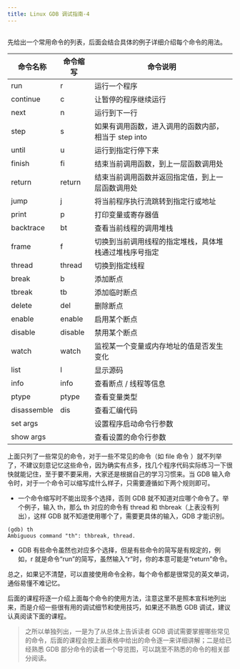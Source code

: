 ```yaml
---
title: Linux GDB 调试指南-4
---
```

<article id="topicContainer" class="column_content"><h2 class="topic_title"></h2><div><p>先给出一个常用命令的列表，后面会结合具体的例子详细介绍每个命令的用法。</p>
<table>
<thead>
<tr>
<th>命令名称</th>
<th>命令缩写</th>
<th><strong>命令说明</strong></th>
</tr>
</thead>
<tbody>
<tr>
<td>run</td>
<td>r</td>
<td>运行一个程序</td>
</tr>
<tr>
<td>continue</td>
<td>c</td>
<td>让暂停的程序继续运行</td>
</tr>
<tr>
<td>next</td>
<td>n</td>
<td>运行到下一行</td>
</tr>
<tr>
<td>step</td>
<td>s</td>
<td>如果有调用函数，进入调用的函数内部，相当于 step into</td>
</tr>
<tr>
<td>until</td>
<td>u</td>
<td>运行到指定行停下来</td>
</tr>
<tr>
<td>finish</td>
<td>fi</td>
<td>结束当前调用函数，到上一层函数调用处</td>
</tr>
<tr>
<td>return</td>
<td>return</td>
<td>结束当前调用函数并返回指定值，到上一层函数调用处</td>
</tr>
<tr>
<td>jump</td>
<td>j</td>
<td>将当前程序执行流跳转到指定行或地址</td>
</tr>
<tr>
<td>print</td>
<td>p</td>
<td>打印变量或寄存器值</td>
</tr>
<tr>
<td>backtrace</td>
<td>bt</td>
<td>查看当前线程的调用堆栈</td>
</tr>
<tr>
<td>frame</td>
<td>f</td>
<td>切换到当前调用线程的指定堆栈，具体堆栈通过堆栈序号指定</td>
</tr>
<tr>
<td>thread</td>
<td>thread</td>
<td>切换到指定线程</td>
</tr>
<tr>
<td>break</td>
<td>b</td>
<td>添加断点</td>
</tr>
<tr>
<td>tbreak</td>
<td>tb</td>
<td>添加临时断点</td>
</tr>
<tr>
<td>delete</td>
<td>del</td>
<td>删除断点</td>
</tr>
<tr>
<td>enable</td>
<td>enable</td>
<td>启用某个断点</td>
</tr>
<tr>
<td>disable</td>
<td>disable</td>
<td>禁用某个断点</td>
</tr>
<tr>
<td>watch</td>
<td>watch</td>
<td>监视某一个变量或内存地址的值是否发生变化</td>
</tr>
<tr>
<td>list</td>
<td>l</td>
<td>显示源码</td>
</tr>
<tr>
<td>info</td>
<td>info</td>
<td>查看断点 / 线程等信息</td>
</tr>
<tr>
<td>ptype</td>
<td>ptype</td>
<td>查看变量类型</td>
</tr>
<tr>
<td>disassemble</td>
<td>dis</td>
<td>查看汇编代码</td>
</tr>
<tr>
<td>set args</td>
<td></td>
<td>设置程序启动命令行参数</td>
</tr>
<tr>
<td>show args</td>
<td></td>
<td>查看设置的命令行参数</td>
</tr>
</tbody>
</table>
<p>上面只列了一些常见的命令，对于一些不常见的命令（如 file 命令 ）就不列举了，不建议刻意记忆这些命令，因为确实有点多，找几个程序代码实际练习一下很快就能记住，至于要不要采用，大家还是根据自己的学习习惯来。当 GDB 输入命令时，对于一个命令可以缩写成什么样子，只需要遵循如下两个规则即可。</p>
<ul>
<li>一个命令缩写时不能出现多个选择，否则 GDB 就不知道对应哪个命令了。举个例子，输入 th，那么 th 对应的命令有 thread 和 thbreak（上表没有列出），这样 GDB 就不知道使用哪个了，需要更具体的输入，GDB 才能识别。</li>
</ul>
<pre><code>(gdb) th
Ambiguous command "th": thbreak, thread.
</code></pre>
<ul>
<li>GDB 有些命令虽然也对应多个选择，但是有些命令的简写是有规定的，例如，r 就是命令“run”的简写，虽然输入“r”时，你的本意可能是“return”命令。</li>
</ul>
<p>总之，如果记不清楚，可以直接使用命令全称，每个命令都是很常见的英文单词，通俗易懂不难记忆。</p>
<p>后面的课程将逐一介绍上面每个命令的使用方法，注意这里不是照本宣科地列出来，而是介绍一些很有用的调试细节和使用技巧，如果还不熟悉 GDB 调试，建议认真阅读下面的课程。</p>
<blockquote>
  <p>之所以单独列出，一是为了从总体上告诉读者 GDB 调试需要掌握哪些常见的命令，后面的课程会按上面表格中给出的命令逐一来详细讲解；二是给已经熟悉 GDB 部分命令的读者一个导览图，可以跳至不熟悉的命令的相关部分阅读。 </p>
</blockquote></div></article>
